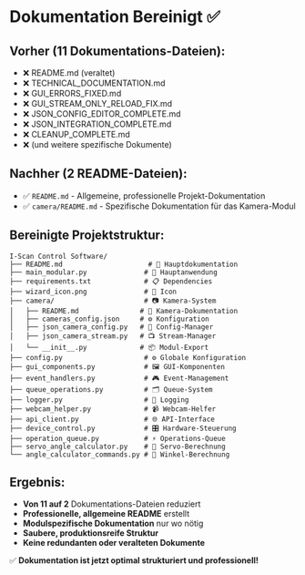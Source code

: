 # Dokumentation Bereinigt ✅

## Vorher (11 Dokumentations-Dateien):
- ❌ README.md (veraltet)
- ❌ TECHNICAL_DOCUMENTATION.md
- ❌ GUI_ERRORS_FIXED.md
- ❌ GUI_STREAM_ONLY_RELOAD_FIX.md
- ❌ JSON_CONFIG_EDITOR_COMPLETE.md
- ❌ JSON_INTEGRATION_COMPLETE.md
- ❌ CLEANUP_COMPLETE.md
- ❌ (und weitere spezifische Dokumente)

## Nachher (2 README-Dateien):
- ✅ `README.md` - Allgemeine, professionelle Projekt-Dokumentation
- ✅ `camera/README.md` - Spezifische Dokumentation für das Kamera-Modul

## Bereinigte Projektstruktur:
```
I-Scan Control Software/
├── README.md                     # 📖 Hauptdokumentation
├── main_modular.py              # 🚀 Hauptanwendung  
├── requirements.txt             # 📋 Dependencies
├── wizard_icon.png              # 🎨 Icon
├── camera/                      # 📷 Kamera-System
│   ├── README.md               # 📖 Kamera-Dokumentation
│   ├── cameras_config.json     # ⚙️ Konfiguration
│   ├── json_camera_config.py   # 🔧 Config-Manager
│   ├── json_camera_stream.py   # 📺 Stream-Manager
│   └── __init__.py             # 📦 Modul-Export
├── config.py                    # ⚙️ Globale Konfiguration
├── gui_components.py            # 🖼️ GUI-Komponenten
├── event_handlers.py            # 🎮 Event-Management
├── queue_operations.py          # 🗂️ Queue-System
├── logger.py                    # 📝 Logging
├── webcam_helper.py             # 📹 Webcam-Helfer
├── api_client.py                # 🌐 API-Interface
├── device_control.py            # 🎛️ Hardware-Steuerung
├── operation_queue.py           # ⚡ Operations-Queue
├── servo_angle_calculator.py    # 📐 Servo-Berechnung
└── angle_calculator_commands.py # 🧮 Winkel-Berechnung
```

## Ergebnis:
- **Von 11 auf 2** Dokumentations-Dateien reduziert
- **Professionelle, allgemeine README** erstellt
- **Modulspezifische Dokumentation** nur wo nötig
- **Saubere, produktionsreife Struktur**
- **Keine redundanten oder veralteten Dokumente**

✅ **Dokumentation ist jetzt optimal strukturiert und professionell!**
